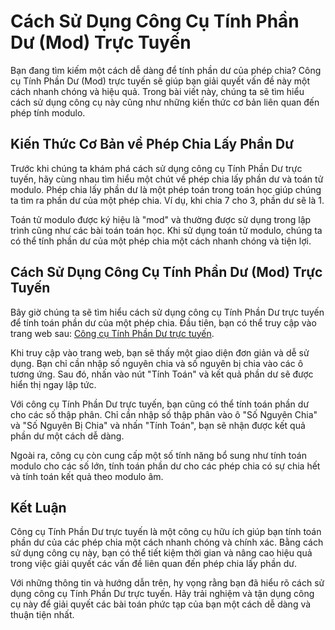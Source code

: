 Cách Sử Dụng Công Cụ Tính Phần Dư (Mod) Trực Tuyến
==================================================

Bạn đang tìm kiếm một cách dễ dàng để tính phần dư của phép chia? Công cụ Tính Phần Dư (Mod) trực tuyến sẽ giúp bạn giải quyết vấn đề này một cách nhanh chóng và hiệu quả. Trong bài viết này, chúng ta sẽ tìm hiểu cách sử dụng công cụ này cũng như những kiến thức cơ bản liên quan đến phép tính modulo.

Kiến Thức Cơ Bản về Phép Chia Lấy Phần Dư
-----------------------------------------

Trước khi chúng ta khám phá cách sử dụng công cụ Tính Phần Dư trực tuyến, hãy cùng nhau tìm hiểu một chút về phép chia lấy phần dư và toán tử modulo. Phép chia lấy phần dư là một phép toán trong toán học giúp chúng ta tìm ra phần dư của một phép chia. Ví dụ, khi chia 7 cho 3, phần dư sẽ là 1.

Toán tử modulo được ký hiệu là "mod" và thường được sử dụng trong lập trình cũng như các bài toán toán học. Khi sử dụng toán tử modulo, chúng ta có thể tính phần dư của một phép chia một cách nhanh chóng và tiện lợi.

Cách Sử Dụng Công Cụ Tính Phần Dư (Mod) Trực Tuyến
--------------------------------------------------

Bây giờ chúng ta sẽ tìm hiểu cách sử dụng công cụ Tính Phần Dư trực tuyến để tính toán phần dư của một phép chia. Đầu tiên, bạn có thể truy cập vào trang web sau: [Công cụ Tính Phần Dư trực tuyến](https://www.onlinecalculatorsfree.com/vi/math/remainder-calculator.html).

Khi truy cập vào trang web, bạn sẽ thấy một giao diện đơn giản và dễ sử dụng. Bạn chỉ cần nhập số nguyên chia và số nguyên bị chia vào các ô tương ứng. Sau đó, nhấn vào nút "Tính Toán" và kết quả phần dư sẽ được hiển thị ngay lập tức.

Với công cụ Tính Phần Dư trực tuyến, bạn cũng có thể tính toán phần dư cho các số thập phân. Chỉ cần nhập số thập phân vào ô "Số Nguyên Chia" và "Số Nguyên Bị Chia" và nhấn "Tính Toán", bạn sẽ nhận được kết quả phần dư một cách dễ dàng.

Ngoài ra, công cụ còn cung cấp một số tính năng bổ sung như tính toán modulo cho các số lớn, tính toán phần dư cho các phép chia có sự chia hết và tính toán kết quả theo modulo âm.

Kết Luận
--------

Công cụ Tính Phần Dư trực tuyến là một công cụ hữu ích giúp bạn tính toán phần dư của các phép chia một cách nhanh chóng và chính xác. Bằng cách sử dụng công cụ này, bạn có thể tiết kiệm thời gian và nâng cao hiệu quả trong việc giải quyết các vấn đề liên quan đến phép chia lấy phần dư.

Với những thông tin và hướng dẫn trên, hy vọng rằng bạn đã hiểu rõ cách sử dụng công cụ Tính Phần Dư trực tuyến. Hãy trải nghiệm và tận dụng công cụ này để giải quyết các bài toán phức tạp của bạn một cách dễ dàng và thuận tiện nhất.